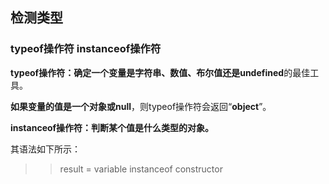 ## 检测类型

### typeof操作符  instanceof操作符

**typeof操作符：确定一个变量是字符串、数值、布尔值还是undefined**的最佳工具。

**如果变量的值是一个对象或null**，则typeof操作符会返回“**object**”。

**instanceof操作符：判断某个值是什么类型的对象。**

其语法如下所示：
>>  result = variable instanceof constructor

